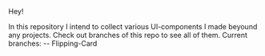 Hey!

In this repository I intend to collect various UI-components I made beyound any projects. Check out branches of this repo to see all of them.
Current branches:
-- Flipping-Card